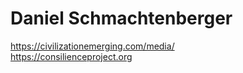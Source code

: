 # Daniel Schmachtenberger

https://civilizationemerging.com/media/  
https://consilienceproject.org  